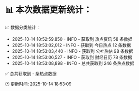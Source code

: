 📊 本次数据更新统计：
==========================

📈 数据分类统计：
- 2025-10-14 18:52:59,850 - INFO - 获取到 热点资讯 58 条数据
- 2025-10-14 18:53:02,012 - INFO - 获取到 今日热点 12 条数据
- 2025-10-14 18:53:03,440 - INFO - 获取到 公社热帖 98 条数据
- 2025-10-14 18:53:06,527 - INFO - 获取到 财经日历 78 条数据
- 2025-10-14 18:53:08,898 - INFO - 总共获取到 246 条热点数据

✅ 总共获取到 - 条热点数据

🕐 更新时间: 2025-10-14 18:53:09
